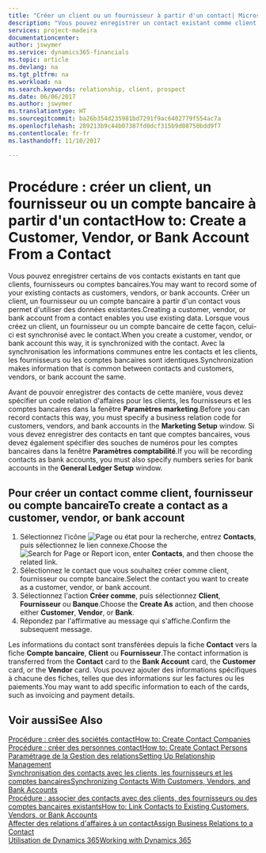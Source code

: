 ```yaml
---
title: "Créer un client ou un fournisseur à partir d'un contact| Microsoft Docs"
description: "Vous pouvez enregistrer un contact existant comme client, fournisseur, ou compte bancaire à l'aide des données existantes et spécifier une relation d'affaires."
services: project-madeira
documentationcenter: 
author: jswymer
ms.service: dynamics365-financials
ms.topic: article
ms.devlang: na
ms.tgt_pltfrm: na
ms.workload: na
ms.search.keywords: relationship, client, prospect
ms.date: 06/06/2017
ms.author: jswymer
ms.translationtype: HT
ms.sourcegitcommit: ba26b354d235981bd7291f9ac6402779f554ac7a
ms.openlocfilehash: 289213b9c44b07387fd0dcf315b9d08750bdd9f7
ms.contentlocale: fr-fr
ms.lasthandoff: 11/10/2017

---
```

# <a name="how-to-create-a-customer-vendor-or-bank-account-from-a-contact"></a><span data-ttu-id="7b6a9-103">Procédure : créer un client, un fournisseur ou un compte bancaire à partir d'un contact</span><span class="sxs-lookup"><span data-stu-id="7b6a9-103">How to: Create a Customer, Vendor, or Bank Account From a Contact</span></span>
<span data-ttu-id="7b6a9-104">Vous pouvez enregistrer certains de vos contacts existants en tant que clients, fournisseurs ou comptes bancaires.</span><span class="sxs-lookup"><span data-stu-id="7b6a9-104">You may want to record some of your existing contacts as customers, vendors, or bank accounts.</span></span> <span data-ttu-id="7b6a9-105">Créer un client, un fournisseur ou un compte bancaire à partir d'un contact vous permet d'utiliser des données existantes.</span><span class="sxs-lookup"><span data-stu-id="7b6a9-105">Creating a customer, vendor, or bank account from a contact enables you use existing data.</span></span> <span data-ttu-id="7b6a9-106">Lorsque vous créez un client, un fournisseur ou un compte bancaire de cette façon, celui-ci est synchronisé avec le contact.</span><span class="sxs-lookup"><span data-stu-id="7b6a9-106">When you create a customer, vendor, or bank account this way, it is synchronized with the contact.</span></span> <span data-ttu-id="7b6a9-107">Avec la synchronisation les informations communes entre les contacts et les clients, les fournisseurs ou les comptes bancaires sont identiques.</span><span class="sxs-lookup"><span data-stu-id="7b6a9-107">Synchronization makes information that is common between contacts and customers, vendors, or bank account the same.</span></span>

<span data-ttu-id="7b6a9-108">Avant de pouvoir enregistrer des contacts de cette manière, vous devez spécifier un code relation d'affaires pour les clients, les fournisseurs et les comptes bancaires dans la fenêtre **Paramètres marketing**.</span><span class="sxs-lookup"><span data-stu-id="7b6a9-108">Before you can record contacts this way, you must specify a business relation code for customers, vendors, and bank accounts in the **Marketing Setup** window.</span></span> <span data-ttu-id="7b6a9-109">Si vous devez enregistrer des contacts en tant que comptes bancaires, vous devez également spécifier des souches de numéros pour les comptes bancaires dans la fenêtre **Paramètres comptabilité**.</span><span class="sxs-lookup"><span data-stu-id="7b6a9-109">If you will be recording contacts as bank accounts, you must also specify numbers series for bank accounts in the **General Ledger Setup** window.</span></span>

## <a name="to-create-a-contact-as-a-customer-vendor-or-bank-account"></a><span data-ttu-id="7b6a9-110">Pour créer un contact comme client, fournisseur ou compte bancaire</span><span class="sxs-lookup"><span data-stu-id="7b6a9-110">To create a contact as a customer, vendor, or bank account</span></span>
1. <span data-ttu-id="7b6a9-111">Sélectionnez l'icône ![Page ou état pour la recherche](media/ui-search/search_small.png "Page ou état pour la recherche"), entrez **Contacts**, puis sélectionnez le lien connexe.</span><span class="sxs-lookup"><span data-stu-id="7b6a9-111">Choose the ![Search for Page or Report](media/ui-search/search_small.png "Search for Page or Report icon") icon, enter **Contacts**, and then choose the related link.</span></span>
2. <span data-ttu-id="7b6a9-112">Sélectionnez le contact que vous souhaitez créer comme client, fournisseur ou compte bancaire.</span><span class="sxs-lookup"><span data-stu-id="7b6a9-112">Select the contact you want to create as a customer, vendor, or bank account.</span></span>
3. <span data-ttu-id="7b6a9-113">Sélectionnez l'action **Créer comme**, puis sélectionnez **Client**, **Fournisseur** ou **Banque**.</span><span class="sxs-lookup"><span data-stu-id="7b6a9-113">Choose the **Create As** action, and then choose either **Customer**, **Vendor**, or **Bank**.</span></span>
4. <span data-ttu-id="7b6a9-114">Répondez par l'affirmative au message qui s'affiche.</span><span class="sxs-lookup"><span data-stu-id="7b6a9-114">Confirm the subsequent message.</span></span>

<span data-ttu-id="7b6a9-115">Les informations du contact sont transférées depuis la fiche **Contact** vers la fiche **Compte bancaire**, **Client** ou **Fournisseur**.</span><span class="sxs-lookup"><span data-stu-id="7b6a9-115">The contact information is transferred from the **Contact** card to the **Bank Account** card, the **Customer** card, or the **Vendor** card.</span></span> <span data-ttu-id="7b6a9-116">Vous pouvez ajouter des informations spécifiques à chacune des fiches, telles que des informations sur les factures ou les paiements.</span><span class="sxs-lookup"><span data-stu-id="7b6a9-116">You may want to add specific information to each of the cards, such as invoicing and payment details.</span></span>

## <a name="see-also"></a><span data-ttu-id="7b6a9-117">Voir aussi</span><span class="sxs-lookup"><span data-stu-id="7b6a9-117">See Also</span></span>
[<span data-ttu-id="7b6a9-118">Procédure : créer des sociétés contact</span><span class="sxs-lookup"><span data-stu-id="7b6a9-118">How to: Create Contact Companies</span></span>](marketing-create-contact-companies.md)  
[<span data-ttu-id="7b6a9-119">Procédure : créer des personnes contact</span><span class="sxs-lookup"><span data-stu-id="7b6a9-119">How to: Create Contact Persons</span></span>](marketing-create-contact-persons.md)  
[<span data-ttu-id="7b6a9-120">Paramétrage de la Gestion des relations</span><span class="sxs-lookup"><span data-stu-id="7b6a9-120">Setting Up Relationship Management</span></span>](marketing-setup-marketing.md)  
[<span data-ttu-id="7b6a9-121">Synchronisation des contacts avec les clients, les fournisseurs et les comptes bancaires</span><span class="sxs-lookup"><span data-stu-id="7b6a9-121">Synchronizing Contacts With Customers, Vendors, and Bank Accounts</span></span>](marketing-synchronize-contacts-customers-vendors-bank-accounts.md)  
[<span data-ttu-id="7b6a9-122">Procédure : associer des contacts avec des clients, des fournisseurs ou des comptes bancaires existants</span><span class="sxs-lookup"><span data-stu-id="7b6a9-122">How to: Link Contacts to Existing Customers, Vendors, or Bank Accounts</span></span>](marketing-how-link-contact.md)  
[<span data-ttu-id="7b6a9-123">Affecter des relations d'affaires à un contact</span><span class="sxs-lookup"><span data-stu-id="7b6a9-123">Assign Business Relations to a Contact</span></span>](marketing-business-relations.md#AssignBusRelContact)  
[<span data-ttu-id="7b6a9-124">Utilisation de Dynamics 365</span><span class="sxs-lookup"><span data-stu-id="7b6a9-124">Working with Dynamics 365</span></span>](ui-work-product.md)

